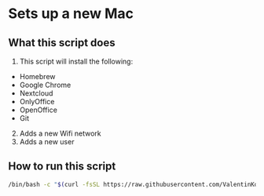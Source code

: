 # Sets up a new Mac

## What this script does

1. This script will install the following:
  - Homebrew
  - Google Chrome
  - Nextcloud
  - OnlyOffice
  - OpenOffice
  - Git
2. Adds a new Wifi network
3. Adds a new user

## How to run this script

```sh
/bin/bash -c "$(curl -fsSL https://raw.githubusercontent.com/ValentinKolb/mac-setup/main/setup.sh)"
````
